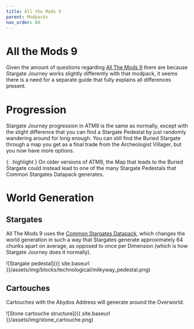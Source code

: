 ```yaml
---
title: All the Mods 9
parent: Modpacks
nav_order: 60
---
```


# All the Mods 9
Given the amount of questions regarding [All The Mods 9](https://www.curseforge.com/minecraft/modpacks/all-the-mods-9)
there are because Stargate Journey works slightly differently with that modpack,
it seems there is a need for a separate guide that fully explains all differences present.

# Progression
Stargate Journey progression in ATM9 is the same as normally,
except with the slight difference that you can find a Stargate Pedestal by just randomly wandering around for long enough.
You can still find the Buried Stargate through a map you get as a final trade from the Archeologist Villager, but you now have more options.

{: .highlight }
On older versions of ATM9, the Map that leads to the Buried Stargate could instead lead to one of the many Stargate Pedestals that Common Stargates Datapack generates.

# World Generation
## Stargates
All The Mods 9 uses the [Common Stargates Datapack](https://www.curseforge.com/minecraft/texture-packs/common-stargates),
which changes the world generation in such a way that Stargates generate approximately 64 chunks apart on average,
as opposed to once per Dimension (which is how Stargate Journey does it normally).

![Stargate pedestal]({{ site.baseurl }}/assets/img/blocks/technological/milkyway_pedestal.png)

## Cartouches
Cartouches with the Abydos Address will generate around the Overworld:

![Stone cartouche structure]({{ site.baseurl }}/assets/img/stone_cartouche.png)



[//]: # (# Troubleshooting)

[//]: # (## Updating from an older ATM9 version crashes, presumably due to problems caused by Stargate Journey)

[//]: # (It's probably not Stargate Journey causing it, but rather an old version of the Common Stargates Datapack. )

[//]: # (Here is a guide on fixing it created by tehgreatdoge &#40;edited a bit, since it was written in the context of Discord&#41;:  )

[//]: # (_This tutorial assumes that you have 0 knowledge about how KubeJS works._)

[//]: # ()
[//]: # (1. To get started, open your Minecraft instance’s folder. )

[//]: # (   Then go to `./kubejs/data`. )

[//]: # (   If you see a folder labeled sgjourney, this is &#40;probably&#41; the right tutorial for you.)

[//]: # ()
[//]: # (2. Now that you have the folder, you will need to verify that there aren’t any other important changes made by the modpack. )

[//]: # (   To do so, compare your file structure against the attached image. While this won’t 100% guarantee that everything will be alright, it should help prevent any issues.)

[//]: # ()
[//]: # (3. If your file structure doesn’t exactly match, please open a post in on the Discord Server bugs-and-suggestions channel with the following info: Modpack and modpack version, sgjourney version, common stargates version.)

[//]: # ()
[//]: # (4. Now that we have verified that the folders match, go ahead and delete the sgjourney folder.)

[//]: # ()
[//]: # (5. Now, download the latest version of common stargates for your Minecraft version and open it. Inside, there should be a data folder. )

[//]: # (   Copy the `common_stargates` and sgjourney folder from it and paste it into the `./kubejs/` data folder. )

[//]: # (   You did it! If this doesn’t work, please create a post in bugs-and-suggestions channel on the Discord Server with the previously mentioned info.)
